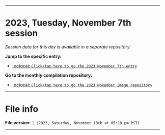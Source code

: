 
***

# 2023, Tuesday, November 7th session

_Session data for this day is available in a separate repository._

**Jump to the specific entry:**

- [:octocat: `Click/tap here to go the 2023 November 7th entry`](https://github.com/seanpm2001/SeansLifeArchive_Images_MotorWorld_CarFactory_Y2023_V4/tree/SeansLifeArchive_Images_MotorWorld_CarFactory_Y2023_V4_Main-dev/11_November/07/)

**Go to the monthly compilation repository:**

- [:octocat: `Click/tap here to go the 2023 November image repository`](https://github.com/seanpm2001/SeansLifeArchive_Images_MotorWorld_CarFactory_Y2023_V4/)

***

# File info

**File version:** `1 (2023, Saturday, November 18th at 05:10 pm PST)`

***
